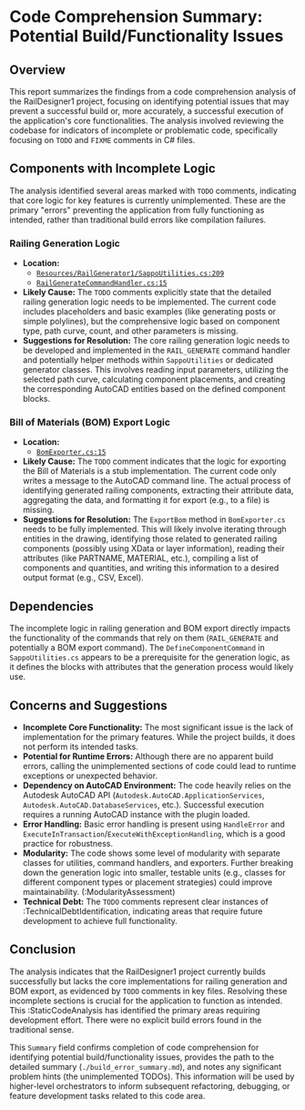 # Code Comprehension Summary: Potential Build/Functionality Issues

## Overview
This report summarizes the findings from a code comprehension analysis of the RailDesigner1 project, focusing on identifying potential issues that may prevent a successful build or, more accurately, a successful execution of the application's core functionalities. The analysis involved reviewing the codebase for indicators of incomplete or problematic code, specifically focusing on `TODO` and `FIXME` comments in C# files.

## Components with Incomplete Logic

The analysis identified several areas marked with `TODO` comments, indicating that core logic for key features is currently unimplemented. These are the primary "errors" preventing the application from fully functioning as intended, rather than traditional build errors like compilation failures.

### Railing Generation Logic
- **Location:**
    - [`Resources/RailGenerator1/SappoUtilities.cs:209`](Resources/RailGenerator1/SappoUtilities.cs:209)
    - [`RailGenerateCommandHandler.cs:15`](RailGenerateCommandHandler.cs:15)
- **Likely Cause:** The `TODO` comments explicitly state that the detailed railing generation logic needs to be implemented. The current code includes placeholders and basic examples (like generating posts or simple polylines), but the comprehensive logic based on component type, path curve, count, and other parameters is missing.
- **Suggestions for Resolution:** The core railing generation logic needs to be developed and implemented in the `RAIL_GENERATE` command handler and potentially helper methods within `SappoUtilities` or dedicated generator classes. This involves reading input parameters, utilizing the selected path curve, calculating component placements, and creating the corresponding AutoCAD entities based on the defined component blocks.

### Bill of Materials (BOM) Export Logic
- **Location:**
    - [`BomExporter.cs:15`](BomExporter.cs:15)
- **Likely Cause:** The `TODO` comment indicates that the logic for exporting the Bill of Materials is a stub implementation. The current code only writes a message to the AutoCAD command line. The actual process of identifying generated railing components, extracting their attribute data, aggregating the data, and formatting it for export (e.g., to a file) is missing.
- **Suggestions for Resolution:** The `ExportBom` method in `BomExporter.cs` needs to be fully implemented. This will likely involve iterating through entities in the drawing, identifying those related to generated railing components (possibly using XData or layer information), reading their attributes (like PARTNAME, MATERIAL, etc.), compiling a list of components and quantities, and writing this information to a desired output format (e.g., CSV, Excel).

## Dependencies
The incomplete logic in railing generation and BOM export directly impacts the functionality of the commands that rely on them (`RAIL_GENERATE` and potentially a BOM export command). The `DefineComponentCommand` in `SappoUtilities.cs` appears to be a prerequisite for the generation logic, as it defines the blocks with attributes that the generation process would likely use.

## Concerns and Suggestions

- **Incomplete Core Functionality:** The most significant issue is the lack of implementation for the primary features. While the project builds, it does not perform its intended tasks.
- **Potential for Runtime Errors:** Although there are no apparent build errors, calling the unimplemented sections of code could lead to runtime exceptions or unexpected behavior.
- **Dependency on AutoCAD Environment:** The code heavily relies on the Autodesk AutoCAD API (`Autodesk.AutoCAD.ApplicationServices`, `Autodesk.AutoCAD.DatabaseServices`, etc.). Successful execution requires a running AutoCAD instance with the plugin loaded.
- **Error Handling:** Basic error handling is present using `HandleError` and `ExecuteInTransaction`/`ExecuteWithExceptionHandling`, which is a good practice for robustness.
- **Modularity:** The code shows some level of modularity with separate classes for utilities, command handlers, and exporters. Further breaking down the generation logic into smaller, testable units (e.g., classes for different component types or placement strategies) could improve maintainability. (:ModularityAssessment)
- **Technical Debt:** The `TODO` comments represent clear instances of :TechnicalDebtIdentification, indicating areas that require future development to achieve full functionality.

## Conclusion

The analysis indicates that the RailDesigner1 project currently builds successfully but lacks the core implementations for railing generation and BOM export, as evidenced by `TODO` comments in key files. Resolving these incomplete sections is crucial for the application to function as intended. This :StaticCodeAnalysis has identified the primary areas requiring development effort. There were no explicit build errors found in the traditional sense.

This `Summary` field confirms completion of code comprehension for identifying potential build/functionality issues, provides the path to the detailed summary (`./build_error_summary.md`), and notes any significant problem hints (the unimplemented TODOs). This information will be used by higher-level orchestrators to inform subsequent refactoring, debugging, or feature development tasks related to this code area.